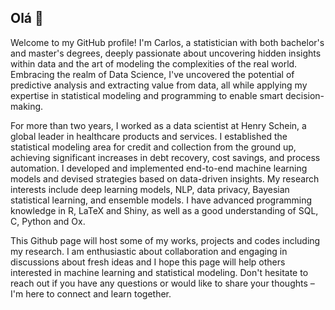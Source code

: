 ## Olá 👋


Welcome to my GitHub profile! I'm Carlos, a statistician with both bachelor's and master's degrees, deeply passionate about uncovering hidden insights within data and the art of modeling the complexities of the real world. Embracing the realm of Data Science, I've uncovered the potential of predictive analysis and extracting value from data, all while applying my expertise in statistical modeling and programming to enable smart decision-making.

<!--
I am a data scientist with a master's degree in statistics from UFPE, where I conducted research on cybersecurity and privacy in personal data applied to regression models. I have published a paper on this topic in a reputable journal and received a CAPES scholarship for my academic excellence.
-->
For more than two years, I worked as a data scientist at Henry Schein, a global leader in healthcare products and services. I established the statistical modeling area for credit and collection from the ground up, achieving significant increases in debt recovery, cost savings, and process automation. I developed and implemented end-to-end machine learning models and devised strategies based on data-driven insights. My research interests include deep learning models, NLP, data privacy, Bayesian statistical learning, and ensemble models. I have advanced programming knowledge in R, LaTeX and Shiny, as well as a good understanding of SQL, C, Python and Ox.

This Github page will host some of my works, projects and codes including my research.  I am enthusiastic about collaboration and engaging in discussions about fresh ideas and I hope this page will help others interested in machine learning and statistical modeling. Don't hesitate to reach out if you have any questions or would like to share your thoughts – I'm here to connect and learn together. 

<!--
**camilafernanda2/camilafernanda2** is a ✨ _special_ ✨ repository because its `README.md` (this file) appears on your GitHub profile.

Here are some ideas to get you started:

- 🔭 I’m currently working on ...
- 🌱 I’m currently learning ...
- 👯 I’m looking to collaborate on ...
- 🤔 I’m looking for help with ...
- 💬 Ask me about ...
- 📫 How to reach me: ...
- 😄 Pronouns: ...
- ⚡ Fun fact: ...
-->
